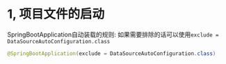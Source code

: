 
# 1, 项目文件的启动

SpringBootApplication自动装载的规则:
如果需要排除的话可以使用`exclude = DataSourceAutoConfiguration.class`

```java
@SpringBootApplication(exclude = DataSourceAutoConfiguration.class)

```